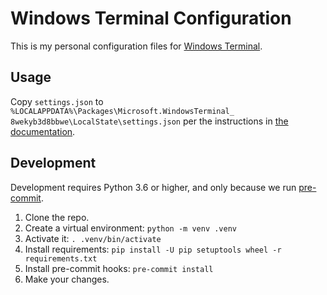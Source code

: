# Windows Terminal Configuration

This is my personal configuration files for
[Windows Terminal](https://docs.microsoft.com/en-us/windows/terminal/).


## Usage

Copy `settings.json` to `%LOCALAPPDATA%\Packages\Microsoft.WindowsTerminal_
8wekyb3d8bbwe\LocalState\settings.json` per the instructions in [the
documentation](https://docs.microsoft.com/en-us/windows/terminal/install#settings-json-file).


## Development

Development requires Python 3.6 or higher, and only because we run
[pre-commit](https://pre-commit.com/).

1.  Clone the repo.
2.  Create a virtual environment: `python -m venv .venv`
3.  Activate it: `. .venv/bin/activate`
4.  Install requirements: `pip install -U pip setuptools wheel -r requirements.txt`
5.  Install pre-commit hooks: `pre-commit install`
6.  Make your changes.
